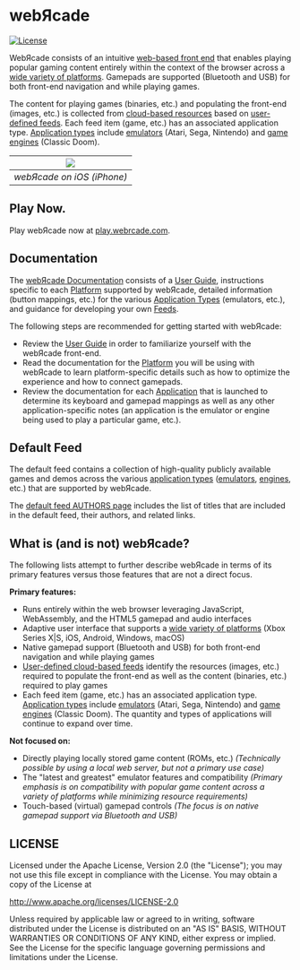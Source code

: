# webЯcade

[![License](https://img.shields.io/badge/License-Apache%202.0-blue.svg)](https://opensource.org/licenses/Apache-2.0)

WebЯcade consists of an intuitive [web-based front end](https://docs.webrcade.com/userguide/) that enables playing popular gaming content entirely within the context of the browser across a [wide variety of platforms](https://docs.webrcade.com/platforms/). Gamepads are supported (Bluetooth and USB) for both front-end navigation and while playing games.

The content for playing games (binaries, etc.) and populating the front-end (images, etc.) is collected from [cloud-based resources](https://docs.webrcade.com/feeds/resources/) based on [user-defined feeds](https://docs.webrcade.com/feeds/). Each feed item (game, etc.) has an associated application type. [Application types](https://docs.webrcade.com/apps/) include [emulators](https://docs.webrcade.com/apps/emulators/) (Atari, Sega, Nintendo) and [game engines](https://docs.webrcade.com/apps/engines/) (Classic Doom). 

| [![](https://docs.webrcade.com/assets/images/platforms/ios/safari-full.png?raw=true)](https://play.webrcade.com) | 
|:--:| 
| *webЯcade on iOS (iPhone)* |

## Play Now.

Play webЯcade now at [play.webrcade.com](https://play.webrcade.com).

## Documentation

The [webЯcade Documentation](https://docs.webrcade.com/) consists of a [User Guide](https://docs.webrcade.com/userguide/), instructions specific to each [Platform](https://docs.webrcade.com/platforms/) supported by webЯcade, detailed information (button mappings, etc.) for the various [Application Types](https://docs.webrcade.com/apps/) (emulators, etc.), and guidance for developing your own [Feeds](https://docs.webrcade.com/feeds/).

The following steps are recommended for getting started with webЯcade:

* Review the [User Guide](https://docs.webrcade.com/userguide/) in order to familiarize yourself with the webЯcade front-end.
* Read the documentation for the [Platform](https://docs.webrcade.com/platforms/) you will be using with webЯcade to learn platform-specific details such as how to optimize the experience and how to connect gamepads.
* Review the documentation for each [Application](https://docs.webrcade.com/apps/) that is launched to determine its keyboard and gamepad mappings as well as any other application-specific notes (an application is the emulator or engine being used to play a particular game, etc.).

## Default Feed

The default feed contains a collection of high-quality publicly available games and demos across the various [application types](https://docs.webrcade.com/apps/) ([emulators](https://docs.webrcade.com/apps/emulators/), [engines](https://docs.webrcade.com/apps/engines/), etc.) that are supported by webЯcade.

The [default feed AUTHORS page](./AUTHORS-default-feed.md) includes the list of titles that are included in the default feed, their authors, and related links. 

## What is (and is not) webЯcade?

The following lists attempt to further describe webЯcade in terms of its primary features versus those features that are not a direct focus.

**Primary features:**

* Runs entirely within the web browser leveraging JavaScript, WebAssembly, and the HTML5 gamepad and audio interfaces
* Adaptive user interface that supports a [wide variety of platforms](https://docs.webrcade.com/platforms/) (Xbox Series X|S, iOS, Android, Windows, macOS)
* Native gamepad support (Bluetooth and USB) for both front-end navigation and while playing games
* [User-defined cloud-based feeds](https://docs.webrcade.com/feeds/) identify the resources (images, etc.) required to populate the front-end as well as the content (binaries, etc.) required to play games
* Each feed item (game, etc.) has an associated application type. [Application types](https://docs.webrcade.com/apps/) include [emulators](https://docs.webrcade.com/apps/emulators/) (Atari, Sega, Nintendo) and [game engines](https://docs.webrcade.com/apps/engines/) (Classic Doom). The quantity and types of applications will continue to expand over time.

**Not focused on:**

* Directly playing locally stored game content (ROMs, etc.)
*(Technically possible by using a local web server, but not a primary use case)*
* The "latest and greatest" emulator features and compatibility
*(Primary emphasis is on compatibility with popular game content across a variety of platforms while minimizing resource requirements)*
* Touch-based (virtual) gamepad controls
*(The focus is on native gamepad support via Bluetooth and USB)*

## LICENSE

Licensed under the Apache License, Version 2.0 (the "License"); you may not use this file except in compliance with the License. You may obtain a copy of the License at

http://www.apache.org/licenses/LICENSE-2.0

Unless required by applicable law or agreed to in writing, software distributed under the License is distributed on an "AS IS" BASIS, WITHOUT WARRANTIES OR CONDITIONS OF ANY KIND, either express or implied. See the License for the specific language governing permissions and limitations under the License.